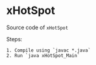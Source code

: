 # xHotSpot

Source code of `xHotSpot`

Steps:

    1. Compile using `javac *.java`
    2. Run `java xHotSpot_Main`
    
